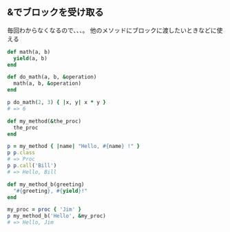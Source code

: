 ## &でブロックを受け取る

毎回わからなくなるので、、、。
他のメソッドにブロックに渡したいときなどに使える

```ruby
def math(a, b)
  yield(a, b)
end

def do_math(a, b, &operation)
  math(a, b, &operation)
end

p do_math(2, 3) { |x, y| x * y }
# => 6
```

```ruby
def my_method(&the_proc)
  the_proc
end

p = my_method { |name| "Hello, #{name} !" }
p p.class
# => Proc
p p.call('Bill')
# => Hello, Bill
```

```ruby
def my_method_b(greeting)
  "#{greeting}, #{yield}!"
end

my_proc = proc { 'Jim' }
p my_method_b('Hello', &my_proc)
# => Hello, Jim
```
